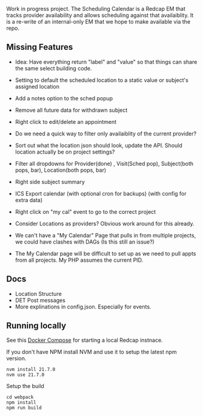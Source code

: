 Work in progress project. The Scheduling Calendar is a Redcap EM that tracks provider availability and allows scheduling against that availaiblity. It is a re-write of an internal-only EM that we hope to make available via the repo.

## Missing Features

* Idea: Have everything return "label" and "value" so that things can share the same select building code.

* Setting to default the scheduled location to a static value or subject's assigned location
* Add a notes option to the sched popup
* Remove all future data for withdrawn subject
* Right click to edit/delete an appointment

* Do we need a quick way to filter only availaiblity of the current provider?
* Sort out what the location json should look, update the API. Should location actually be on project settings?
* Filter all dropdowns for Provider(done) , Visit(Sched pop), Subject(both pops, bar), Location(both pops, bar)
* Right side subject summary
* ICS Export calendar (with optional cron for backups) (with config for extra data)
* Right click on "my cal" event to go to the correct project

* Consider Locations as providers? Obvious work around for this already.
* We can't have a "My Calendar" Page that pulls in from multiple projects, we could have clashes with DAGs (Is this still an issue?)
* The My Calendar page will be difficult to set up as we need to pull appts from all projects. My PHP assumes the current PID.

## Docs

* Location Structure
* DET Post messages
* More explinations in config.json. Especially for events.

## Running locally

See this [Docker Compose](https://github.com/123andy/redcap-docker-compose) for starting a local Redcap instnace.

If you don't have NPM install NVM and use it to setup the latest npm version.

```
nvm install 21.7.0
nvm use 21.7.0
```

Setup the build

```
cd webpack
npm install
npm run build
```

